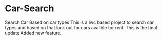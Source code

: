 # Car-Search
Search Car Based on car types
This is a lwc based project to search car types and based on that look out for cars availble for rent.
This is the final update
Added new feature.
